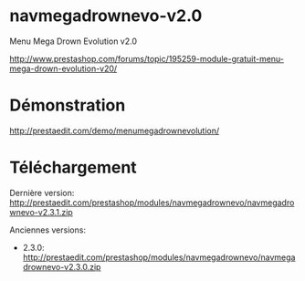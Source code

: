 navmegadrownevo-v2.0
====================

Menu Mega Drown Evolution v2.0

http://www.prestashop.com/forums/topic/195259-module-gratuit-menu-mega-drown-evolution-v20/

Démonstration
====================
http://prestaedit.com/demo/menumegadrownevolution/

Téléchargement
====================
Dernière version: http://prestaedit.com/prestashop/modules/navmegadrownevo/navmegadrownevo-v2.3.1.zip

Anciennes versions:
* 2.3.0: http://prestaedit.com/prestashop/modules/navmegadrownevo/navmegadrownevo-v2.3.0.zip
